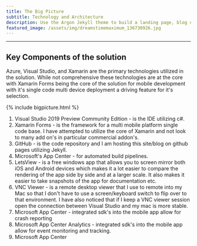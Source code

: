 ```yaml
---
title: The Big Picture
subtitle: Technology and Architecture
description: Use the Argon Jekyll theme to build a landing page, blog or complete website.
featured_image: /assets/img/dreamstimemaximum_136730926.jpg
---
```


--- 
## Key Components of the solution

Azure, Visual Studio, and Xamarin are the primary technologies utilized in the solution.  While not comprehensive these technologies are at the core with Xamarin Forms being the core of the solution for mobile development with it's single code multi device deployment a driving feature for it's selection.

{% include bigpicture.html %}

1. Visual Studio 2019 Preview Community Edition - is the IDE utilizing c#.
2. Xamarin Forms - is the framework for a multi mobile platform single code base.  I have attempted to utilize the core of Xamarin and not look to many add on's in particular commercial addon's.
3. GitHub - is the code repository and I am hosting this site/blog on github pages utilizing Jekyll.
4. Microsoft's App Center - for automated build pipelines.
5. LetsView - is a free windows app that allows you to screen mirror both iOS and Android devices which makes it a lot easier to compare the rendering of the app side by side and at a larger scale.  It also makes it easier to take snapshots of the app for documentation etc.
6. VNC Viewer - is a remote desktop viewer that I use to remote into my Mac so that I don't have to use a screen/keyboard switch to flip over to that environment.  I have also noticed that if I keep a VNC viewer session open the connection between Visual Studio and my mac is more stable.
7. Microsoft App Center - integrated sdk's into the mobile app allow for crash reporting 
8. Microsoft App Center Analytics - integrated sdk's into the mobile app allow for event monitoring and tracking.
9. Microsoft App Center 

<!--stackedit_data:
eyJoaXN0b3J5IjpbMTc0ODQ3MjcxOSwyMTIyMjIyMDQzLC0xMD
UzNTY0NDQyLC0xODU4MTA4MDQyLC0xMTk5MzMyNDM1XX0=
-->